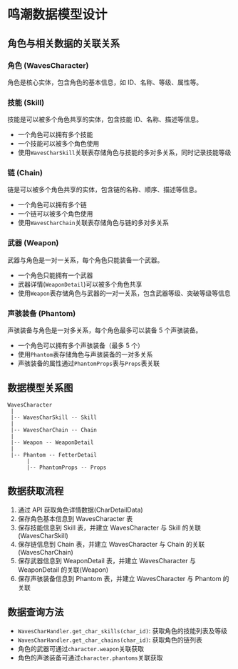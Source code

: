 # 鸣潮数据模型设计

## 角色与相关数据的关联关系

### 角色 (WavesCharacter)

角色是核心实体，包含角色的基本信息，如 ID、名称、等级、属性等。

### 技能 (Skill)

技能是可以被多个角色共享的实体，包含技能 ID、名称、描述等信息。

- 一个角色可以拥有多个技能
- 一个技能可以被多个角色使用
- 使用`WavesCharSkill`关联表存储角色与技能的多对多关系，同时记录技能等级

### 链 (Chain)

链是可以被多个角色共享的实体，包含链的名称、顺序、描述等信息。

- 一个角色可以拥有多个链
- 一个链可以被多个角色使用
- 使用`WavesCharChain`关联表存储角色与链的多对多关系

### 武器 (Weapon)

武器与角色是一对一关系，每个角色只能装备一个武器。

- 一个角色只能拥有一个武器
- 武器详情(`WeaponDetail`)可以被多个角色共享
- 使用`Weapon`表存储角色与武器的一对一关系，包含武器等级、突破等级等信息

### 声骇装备 (Phantom)

声骇装备与角色是一对多关系，每个角色最多可以装备 5 个声骇装备。

- 一个角色可以拥有多个声骇装备（最多 5 个）
- 使用`Phantom`表存储角色与声骇装备的一对多关系
- 声骇装备的属性通过`PhantomProps`表与`Props`表关联

## 数据模型关系图

```
WavesCharacter
 |
 |-- WavesCharSkill -- Skill
 |
 |-- WavesCharChain -- Chain
 |
 |-- Weapon -- WeaponDetail
 |
 |-- Phantom -- FetterDetail
      |
      |-- PhantomProps -- Props
```

## 数据获取流程

1. 通过 API 获取角色详情数据(CharDetailData)
2. 保存角色基本信息到 WavesCharacter 表
3. 保存技能信息到 Skill 表，并建立 WavesCharacter 与 Skill 的关联(WavesCharSkill)
4. 保存链信息到 Chain 表，并建立 WavesCharacter 与 Chain 的关联(WavesCharChain)
5. 保存武器信息到 WeaponDetail 表，并建立 WavesCharacter 与 WeaponDetail 的关联(Weapon)
6. 保存声骇装备信息到 Phantom 表，并建立 WavesCharacter 与 Phantom 的关联

## 数据查询方法

- `WavesCharHandler.get_char_skills(char_id)`: 获取角色的技能列表及等级
- `WavesCharHandler.get_char_chains(char_id)`: 获取角色的链列表
- 角色的武器可通过`character.weapon`关联获取
- 角色的声骇装备可通过`character.phantoms`关联获取
